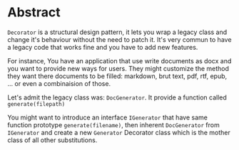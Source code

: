 # Abstract
`Decorator` is a structural design pattern, it lets you wrap a legacy class and change it's behaviour without the need to patch it. It's very commun to have a legacy code that works fine and you have to add new features.

For instance, You have an application that use write documents as docx and you want to provide new ways for users. They might customize the method they want there documents to be filled: markdown, brut text, pdf, rtf, epub, ... or even a combinaision of those.

Let's admit the legacy class was: `DocGenerator`. It provide a function called `generate(filepath)`

You might want to introduce an interface `IGenerator` that have same function prototype `generate(filename)`, then inherent `DocGenerator` from `IGenerator` and create a new `Generator` Decorator class which is the mother class of all other substitutions.